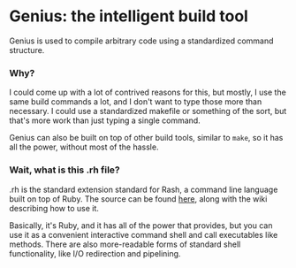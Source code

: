 # Genius: the intelligent build tool

Genius is used to compile arbitrary code using a standardized command structure.

### Why?
I could come up with a lot of contrived reasons for this, but mostly, I use the 
same build commands a lot, and I don't want to type those more than necessary. 
I could use a standardized makefile or something of the sort, but that's more 
work than just typing a single command.

Genius can also be built on top of other build tools, similar to `make`, so 
it has all the power, without most of the hassle.

### Wait, what is this .rh file?
.rh is the standard extension standard for Rash, a command line language built 
on top of Ruby. The source can be found [here](https://github.com/KellenWatt/rash), 
along with the wiki describing how to use it.

Basically, it's Ruby, and it has all of the power that provides, but you can 
use it as a convenient interactive command shell and call executables like 
methods. There are also more-readable forms of standard shell functionality, 
like I/O redirection and pipelining.

